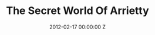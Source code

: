 ---
title: The Secret World Of Arrietty
date: 2012-02-17 00:00:00 Z
categories:
- film
tags:
- example
- news
- story
img: "/uploads/shaheen-baig-casting-the-secret-world-of-arrietty.jpg"
director: Hiromasa Yonebayashi
with: Saoirse Ronan, Olivia Colman, Mark Strong
imdb: "http://www.imdb.com/title/tt1568921/"
video: breszk7lmf
layout: project
---
